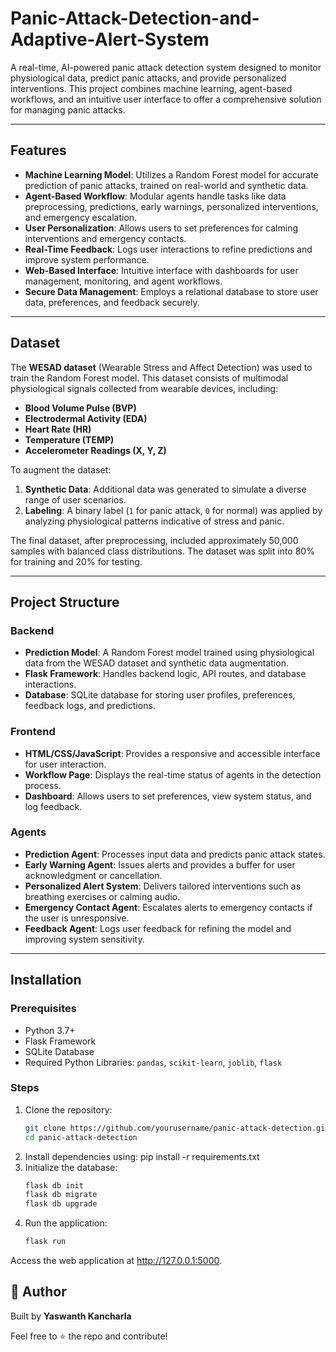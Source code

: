 # Panic-Attack-Detection-and-Adaptive-Alert-System

A real-time, AI-powered panic attack detection system designed to monitor physiological data, predict panic attacks, and provide personalized interventions. This project combines machine learning, agent-based workflows, and an intuitive user interface to offer a comprehensive solution for managing panic attacks.

---

## Features

- **Machine Learning Model**: Utilizes a Random Forest model for accurate prediction of panic attacks, trained on real-world and synthetic data.
- **Agent-Based Workflow**: Modular agents handle tasks like data preprocessing, predictions, early warnings, personalized interventions, and emergency escalation.
- **User Personalization**: Allows users to set preferences for calming interventions and emergency contacts.
- **Real-Time Feedback**: Logs user interactions to refine predictions and improve system performance.
- **Web-Based Interface**: Intuitive interface with dashboards for user management, monitoring, and agent workflows.
- **Secure Data Management**: Employs a relational database to store user data, preferences, and feedback securely.

---

## Dataset

The **WESAD dataset** (Wearable Stress and Affect Detection) was used to train the Random Forest model. This dataset consists of multimodal physiological signals collected from wearable devices, including:
- **Blood Volume Pulse (BVP)**
- **Electrodermal Activity (EDA)**
- **Heart Rate (HR)**
- **Temperature (TEMP)**
- **Accelerometer Readings (X, Y, Z)**

To augment the dataset:
1. **Synthetic Data**: Additional data was generated to simulate a diverse range of user scenarios.
2. **Labeling**: A binary label (`1` for panic attack, `0` for normal) was applied by analyzing physiological patterns indicative of stress and panic.

The final dataset, after preprocessing, included approximately 50,000 samples with balanced class distributions. The dataset was split into 80% for training and 20% for testing.

---

## Project Structure

### Backend
- **Prediction Model**: A Random Forest model trained using physiological data from the WESAD dataset and synthetic data augmentation.
- **Flask Framework**: Handles backend logic, API routes, and database interactions.
- **Database**: SQLite database for storing user profiles, preferences, feedback logs, and predictions.

### Frontend
- **HTML/CSS/JavaScript**: Provides a responsive and accessible interface for user interaction.
- **Workflow Page**: Displays the real-time status of agents in the detection process.
- **Dashboard**: Allows users to set preferences, view system status, and log feedback.

### Agents
- **Prediction Agent**: Processes input data and predicts panic attack states.
- **Early Warning Agent**: Issues alerts and provides a buffer for user acknowledgment or cancellation.
- **Personalized Alert System**: Delivers tailored interventions such as breathing exercises or calming audio.
- **Emergency Contact Agent**: Escalates alerts to emergency contacts if the user is unresponsive.
- **Feedback Agent**: Logs user feedback for refining the model and improving system sensitivity.

---

## Installation

### Prerequisites
- Python 3.7+
- Flask Framework
- SQLite Database
- Required Python Libraries: `pandas`, `scikit-learn`, `joblib`, `flask`

### Steps
1. Clone the repository:
   ```bash
   git clone https://github.com/yourusername/panic-attack-detection.git
   cd panic-attack-detection
2. Install dependencies using:
   pip install -r requirements.txt
3. Initialize the database:
   ```bash
   flask db init
   flask db migrate
   flask db upgrade
5. Run the application:
   ```bash
   flask run

Access the web application at http://127.0.0.1:5000.

## 🤝 Author

Built by **Yaswanth Kancharla** 

Feel free to ⭐ the repo and contribute!
